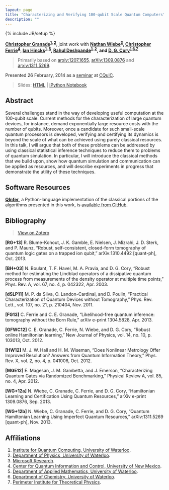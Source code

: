 ```yaml
---
layout: page
title: "Characterizing and Verifying 100-qubit Scale Quantum Computers"
description: ""
---
```

{% include JB/setup %}

**[Christopher Granade](/)<sup>[1](#affil-iqc), [2](#affil-uwphys)</sup>**, joint work with **[Nathan Wiebe](http://research.microsoft.com/en-us/people/nawiebe/)<sup>[3](#affil-msr)</sup>, [Christopher Ferrie](http://csferrie.com/)<sup>[4](#affil-cquic)</sup>, [Ian Hincks](https://services.iqc.uwaterloo.ca/people/profile/ihincks/)<sup>[1](#affil-iqc), [5](#affil-uwamath)</sup>, [Rahul Deshpande](https://services.iqc.uwaterloo.ca/people/profile/rdeshpande/)<sup>[1](#affil-iqc), [2](#affil-uwphys)</sup>, and [D. G. Cory](http://iqc.uwaterloo.ca/iqc-directory/dcory/)<sup>[1](#affil-iqc),[6](#affil-uwchem),[7](#affil-pi)</sup>**

 > Primarily based on [arxiv:1207.1655](http://arxiv.org/abs/1207.1655), [arXiv:1309.0876](http://arxiv.org/abs/1309.0876) and [arxiv:1311.5269](http://arxiv.org/abs/1311.5269).
 
Presented 26 February, 2014 as a [seminar](https://panda.unm.edu/pandaweb/events/index.php?display=event&event_id=5014) at [CQuIC](http://physics.unm.edu/CQuIC/).

 > Slides: [HTML](slides.html) | [IPython Notebook](slides.ipynb)

## Abstract ##

Several challenges stand in the way of developing useful computation at the 100-qubit scale. Current methods for the characterization of large quantum devices, for instance, demand exponentially large resource costs with the number of qubits. Moreover, once a candidate for such small-scale quantum processors is developed, verifying and certifying its dynamics is beyond the scale of what can be achieved using purely classical resources. In this talk, I will argue that both of these problems can be addressed by using classical statistical inference techniques to reduce them to problems of quantum simulation. In particular, I will introduce the classical methods that we build upon, show how quantum simulation and communication can be applied as resources, and will describe experiments in progress that demonstrate the utility of these techniques. 

## Software Resources ##

[**QInfer**](https://github.com/csferrie/python-qinfer), a Python-language
implementation of the classical portions of the algorithms presented in this work, is
[available from GitHub](https://github.com/csferrie/python-qinfer).

## Bibliography ##

 > [View on Zotero](https://www.zotero.org/cgranade/items/collectionKey/UWFT2XAI)

**\[RG+13\]** R. Blume-Kohout, J. K. Gamble, E. Nielsen, J. Mizrahi, J. D. Sterk, and P. Maunz, “Robust, self-consistent, closed-form tomography of quantum logic gates on a trapped ion qubit,” arXiv:1310.4492 \[quant-ph\], Oct. 2013.

**\[BH+03\]** N. Boulant, T. F. Havel, M. A. Pravia, and D. G. Cory, “Robust method for estimating the Lindblad operators of a dissipative quantum process from measurements of the density operator at multiple time points,” Phys. Rev. A, vol. 67, no. 4, p. 042322, Apr. 2003.

**\[dSLP11\]** M. P. da Silva, O. Landon-Cardinal, and D. Poulin, “Practical Characterization of Quantum Devices without Tomography,” Phys. Rev. Lett., vol. 107, no. 21, p. 210404, Nov. 2011.

**\[FG13\]** C. Ferrie and C. E. Granade, “Likelihood-free quantum inference: tomography without the Born Rule,” arXiv e-print 1304.5828, Apr. 2013.

**\[GFWC12\]** C. E. Granade, C. Ferrie, N. Wiebe, and D. G. Cory, “Robust online Hamiltonian learning,” New Journal of Physics, vol. 14, no. 10, p. 103013, Oct. 2012.

**\[HW12\]** M. J. W. Hall and H. M. Wiseman, “Does Nonlinear Metrology Offer Improved Resolution? Answers from Quantum Information Theory,” Phys. Rev. X, vol. 2, no. 4, p. 041006, Oct. 2012.

**\[MGE12\]** E. Magesan, J. M. Gambetta, and J. Emerson, “Characterizing Quantum Gates via Randomized Benchmarking,” Physical Review A, vol. 85, no. 4, Apr. 2012.

**\[WG+12a\]** N. Wiebe, C. Granade, C. Ferrie, and D. G. Cory, “Hamiltonian Learning and Certification Using Quantum Resources,” arXiv e-print 1309.0876, Sep. 2013.

**\[WG+12b\]** N. Wiebe, C. Granade, C. Ferrie, and D. G. Cory, “Quantum Hamiltonian Learning Using Imperfect Quantum Resources,” arXiv:1311.5269 \[quant-ph\], Nov. 2013.


## Affiliations ##


1. <a id="affil-iqc"></a>[Institute for Quantum Computing, University of Waterloo](http://iqc.uwaterloo.ca).
2. <a id="affil-uwphys"></a>[Department of Physics, University of Waterloo](https://uwaterloo.ca/physics-astronomy/).
3. <a id="affil-msr"></a>[Microsoft Research](http://research.microsoft.com/en-us/).
4. <a id="affil-cquic"></a>[Center for Quantum Information and Control, University of New Mexico](http://physics.unm.edu/CQuIC/).
5. <a id="affil-uwamath"></a>[Department of Applied Mathematics, University of Waterloo](https://math.uwaterloo.ca/applied-mathematics/home).
6. <a id="affil-uwchem"></a>[Department of Chemistry, University of Waterloo](https://uwaterloo.ca/chemistry/).
7. <a id="affil-pi"></a>[Perimeter Institute for Theoretical Physics](http://www.perimeterinstitute.ca/).

